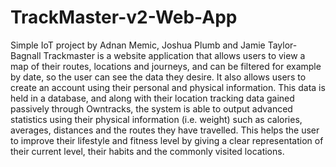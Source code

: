 # TrackMaster-v2-Web-App
Simple IoT project by Adnan Memic, Joshua Plumb and Jamie Taylor-Bagnall
Trackmaster is a website application that allows users to view a map of their routes, locations and journeys, and can be filtered for example by date, so the user can see the data they desire. 
It also allows users to create an account using their personal and physical information. This data is held in a database, and along with their location tracking data gained passively through Owntracks, the system is able to output advanced statistics using their physical information (i.e. weight) such as calories, averages, distances and the routes they have travelled. This helps the user to improve their lifestyle and fitness level by giving a clear representation of their current level, their habits and the commonly visited locations.
